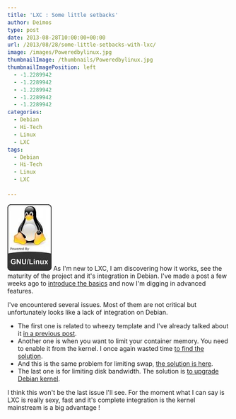 ```yaml
---
title: 'LXC : Some little setbacks'
author: Deimos
type: post
date: 2013-08-28T10:00:00+00:00
url: /2013/08/28/some-little-setbacks-with-lxc/
image: /images/Poweredbylinux.jpg
thumbnailImage: /thumbnails/Poweredbylinux.jpg
thumbnailImagePosition: left
  - -1.2289942
  - -1.2289942
  - -1.2289942
  - -1.2289942
  - -1.2289942
categories:
  - Debian
  - Hi-Tech
  - Linux
  - LXC
tags:
  - Debian
  - Hi-Tech
  - Linux
  - LXC

---
```

![Poweredbylinux](/images/Poweredbylinux.jpg)
As I'm new to LXC, I am discovering how it works, see the maturity of the project and it's integration in Debian. I've made a post a few weeks ago to [introduce the basics](http://blog.deimos.fr/2013/07/17/lxc-basic-installation-and-usage/) and now I'm digging in advanced features.
  
I've encountered several issues. Most of them are not critical but unfortunately looks like a lack of integration on Debian.

  * The first one is related to wheezy template and I've already talked about it [in a previous post](http://blog.deimos.fr/2013/08/02/lxc-debian-reported-issue-still-not-fixed/).
  * Another one is when you want to limit your container memory. You need to enable it from the kernel. I once again wasted time [to find the solution](http://wiki.deimos.fr/LXC_:_Install_and_configure_the_Linux_Containers#Can.27t_limit_container_memory).
  * And this is the same problem for limiting swap, [the solution is here](http://wiki.deimos.fr/LXC_:_Install_and_configure_the_Linux_Containers#SWAP).
  * The last one is for limiting disk bandwidth. The solution is [to upgrade Debian kernel](http://wiki.deimos.fr/LXC_:_Install_and_configure_the_Linux_Containers#Disk_bandwidth).

I think this won't be the last issue I'll see. For the moment what I can say is LXC is really sexy, fast and it's complete integration is the kernel mainstream is a big advantage !